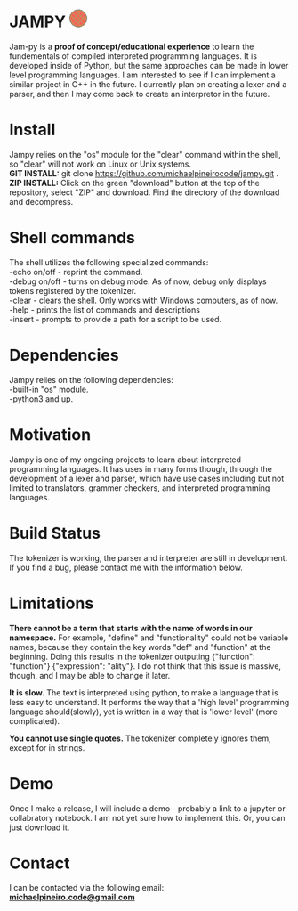 

# JAMPY ![alt text](https://github.com/michaelpineirocode/jam-py/blob/main/jampypic-removebg-preview.png?raw=true)

Jam-py is a <b>proof of concept/educational experience</b> to learn the fundementals of compiled interpreted programming languages. It is developed inside of Python, but the same approaches can be made in lower level programming languages. I am interested to see if I can implement a similar project in C++ in the future. I currently plan on creating a lexer and a parser, and then I may come back to create an interpretor in the future.

# Install
Jampy relies on the "os" module for the "clear" command within the shell, so "clear" will not work on Linux or Unix systems.  
<b> GIT INSTALL:</b> git clone https://github.com/michaelpineirocode/jampy.git .  
<b> ZIP INSTALL:</b> Click on the green "download" button at the top of the repository, select "ZIP" and download. Find the directory of the download and decompress.

# Shell commands
The shell utilizes the following specialized commands:  
-echo on/off - reprint the command.  
-debug on/off - turns on debug mode. As of now, debug only displays tokens registered by the tokenizer.  
-clear - clears the shell. Only works with Windows computers, as of now.  
-help - prints the list of commands and descriptions  
-insert - prompts to provide a path for a script to be used.  

# Dependencies
Jampy relies on the following dependencies:  
-built-in "os" module.  
-python3 and up.  

# Motivation

Jampy is one of my ongoing projects to learn about interpreted programming languages. It has uses in many forms though, through the development of a lexer and parser, which have use cases including but not limited to translators, grammer checkers, and interpreted programming languages.

# Build Status

The tokenizer is working, the parser and interpreter are still in development. If you find a bug, please contact me with the information below.

# Limitations

<b>There cannot be a term that starts with the name of words in our namespace.</b> For example, "define" and "functionality" could not be variable names, because they contain the key words "def" and "function" at the beginning. Doing this results in the tokenizer outputing {"function": "function"} {"expression": "ality"}. I do not think that this issue is massive, though, and I may be able to change it later.

<b>It is slow.</b> The text is interpreted using python, to make a language that is less easy to understand. It performs the way that a 'high level' programming language should(slowly), yet is written in a way that is 'lower level' (more complicated).  

<b>You cannot use single quotes.</b> The tokenizer completely ignores them, except for in strings.

# Demo
Once I make a release, I will include a demo - probably a link to a jupyter or collabratory notebook. I am not yet sure how to implement this. Or, you can just download it.


# Contact
I can be contacted via the following email:<b> michaelpineiro.code@gmail.com </b>

